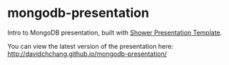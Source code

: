 # mongodb-presentation
Intro to MongoDB presentation, built with [Shower Presentation Template](https://github.com/shower/shower).

You can view the latest version of the presentation here: http://davidchchang.github.io/mongodb-presentation/
